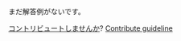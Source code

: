 
まだ解答例がないです。

[コントリビュートしませんか](https://github.com/BFEdev/BFE.dev-solutions/blob/main/question/what-is-the-difference-between-es6-class-and-es5-implementation_ja.md)?  [Contribute guideline](https://github.com/BFEdev/BFE.dev-solutions#how-to-contribute)
